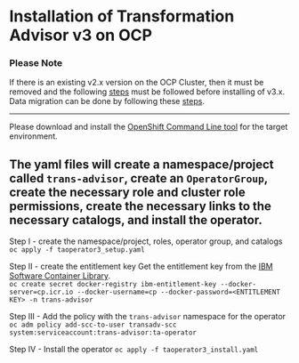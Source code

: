 # Installation of Transformation Advisor v3 on OCP #


### Please Note ###
If there is an existing v2.x version on the OCP Cluster, then it must be removed and the following [steps](https://www.ibm.com/docs/en/cta?topic=SS5Q6W/gettingStarted/movefrom25to30.html) must be followed before installing of v3.x.  Data migration can be done by following these [steps](https://www.ibm.com/docs/en/SS5Q6W/gettingStarted/dataMigration.html).

---

Please download and install the [OpenShift Command Line tool](https://docs.openshift.com/container-platform/4.9/cli_reference/openshift_cli/getting-started-cli.html) for the target environment. 

The yaml files will create a namespace/project called `trans-advisor`, create an `OperatorGroup`, create the necessary role and cluster role permissions, create the necessary links to the necessary catalogs, and install the operator.
---

Step I - create the namespace/project, roles, operator group, and catalogs
`oc apply -f taoperator3_setup.yaml`

Step II - create the entitlement key 
Get the entitlement key from the [IBM Software Container Library](https://myibm.ibm.com/products-services/containerlibrary). </br>
`oc create secret docker-registry ibm-entitlement-key --docker-server=cp.icr.io --docker-username=cp --docker-password=<ENTITLEMENT KEY> -n trans-advisor`

Step III - Add the policy with the `trans-advisor` namespace for the operator </br>
`oc adm policy add-scc-to-user transadv-scc system:serviceaccount:trans-advisor:ta-operator`

Step IV - Install the operator
`oc apply -f taoperator3_install.yaml`
